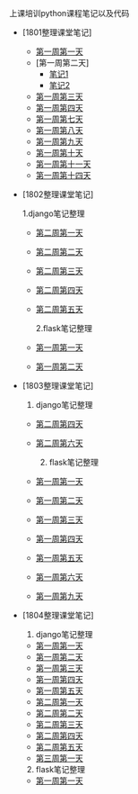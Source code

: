 上课培训python课程笔记以及代码

- [1801整理课堂笔记]
  
  - [第一周第一天](qf_1801/day1/笔记/1.django第一天笔记.txt)
  - [第一周第二天]
    - [笔记1](qf_1801/day2/笔记/django笔记.txt)
    - [笔记2](qf_1801/day2/笔记/django过滤.txt)
  - [第一周第三天](qf_1801/day3/笔记/ss.txt)
  - [第一周第四天](qf_1801/day4/模板笔记.txt)
  - [第一周第七天](qf_1801/day7/笔记/笔记.txt)
  - [第一周第八天](qf_1801/day8/笔记/笔记.txt)
  - [第一周第九天](qf_1801/day9/笔记/笔记.txt)
  - [第一周第十天](qf_1801/day10/笔记/笔记.txt)
  - [第一周第十一天](qf_1801/day11/笔记/第一天开发项目笔记.txt.txt)
  - [第一周第十四天](qf_1801/day14/笔记/部署.txt)
  
- [1802整理课堂笔记]

	1.django笔记整理 
    
  - [第二周第一天](qf_1802/1.django/day1/笔记/笔记.txt)
  - [第二周第二天](qf_1802/1.django/day2/笔记/笔记.txt)
  - [第二周第三天](qf_1802/1.django/day3/笔记/笔记.txt)
  - [第二周第四天](qf_1802/1.django/day4/笔记/笔记.txt)
  - [第二周第五天](qf_1802/1.django/day5/笔记/笔记.md)


	2.flask笔记整理

  - [第一周第一天](qf_1802/2.flask/day1/笔记/笔记.txt)
  - [第一周第二天](qf_1802/2.flask/day2/作业/1.作业.txt)
  
 
- [1803整理课堂笔记]

	1. django笔记整理
  - [第二周第四天](qf_1803/1.django/day04/笔记/笔记.txt)
  - [第二周第六天](qf_1803/1.django/day06/笔记/笔记.txt)
  	
	2. flask笔记整理
  - [第一周第一天](qf_1803/2.flask/day01/笔记/笔记.txt)
  - [第一周第二天](qf_1803/2.flask/day02/笔记/笔记.txt)
  - [第一周第三天](qf_1803/2.flask/day03/笔记/笔记.txt)
  - [第一周第四天](qf_1803/2.flask/day04/笔记/笔记.txt)
  - [第一周第五天](qf_1803/2.flask/day05/笔记/笔记.txt)
  - [第一周第六天](qf_1803/2.flask/day07/笔记/笔记.txt)
  - [第一周第九天](qf_1803/2.flask/day09/笔记/笔记.txt)

 
- [1804整理课堂笔记]

  1. django笔记整理
  - [第一周第一天](qf_1804/1.django/day01/笔记/笔记.txt)
  - [第一周第二天](qf_1804/1.django/day02/笔记/笔记.txt)
  - [第一周第三天](qf_1804/1.django/day03/笔记/笔记.txt)
  - [第一周第四天](qf_1804/1.django/day04/笔记/笔记.txt)
  - [第一周第五天](qf_1804/1.django/day05/笔记/笔记.txt)
  - [第二周第一天](qf_1804/1.django/day06/笔记/笔记.txt)
  - [第二周第二天](qf_1804/1.django/day07/笔记/笔记.txt)
  - [第二周第三天](qf_1804/1.django/day08/笔记/笔记.txt)
  - [第二周第四天](qf_1804/1.django/day09/笔记/笔记.txt)
  - [第二周第五天](qf_1804/1.django/day10/笔记/笔记.txt)
  - [第三周第一天](qf_1804/1.django/day11/笔记/笔记.txt)

  2. flask笔记整理
  - [第一周第一天](qf_1803/2.flask/day01/笔记/笔记.txt)
